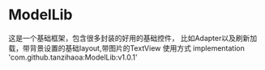 # ModelLib
这是一个基础框架，包含很多封装的好用的基础控件，
比如Adapter以及刷新加载，带背景设置的基础layout,带图片的TextView
使用方式
implementation 'com.github.tanzihaoa:ModelLib:v1.0.1'
